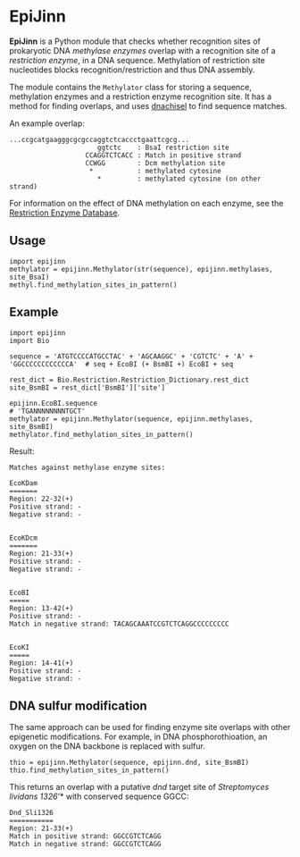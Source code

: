 # EpiJinn

**EpiJinn** is a Python module that checks whether recognition sites of prokaryotic DNA *methylase enzymes* overlap with a recognition site of a *restriction enzyme*, in a DNA sequence. Methylation of restriction site nucleotides blocks recognition/restriction and thus DNA assembly.

The module contains the `Methylator` class for storing a sequence, methylation enzymes and a restriction enzyme recognition site. It has a method for finding overlaps, and uses [dnachisel](https://edinburgh-genome-foundry.github.io/DnaChisel/) to find sequence matches.

An example overlap:

    ...ccgcatgaagggcgcgccaggtctcaccctgaattcgcg...
                          ggtctc    : BsaI restriction site
                       CCAGGTCTCACC : Match in positive strand
                       CCWGG        : Dcm methylation site
                        *           : methylated cytosine
                          *         : methylated cytosine (on other strand)
                      
For information on the effect of DNA methylation on each enzyme, see the [Restriction Enzyme Database](http://rebase.neb.com/rebase/rebms.html).


## Usage

    import epijinn
    methylator = epijinn.Methylator(str(sequence), epijinn.methylases, site_BsaI)
    methyl.find_methylation_sites_in_pattern()


## Example

    import epijinn
    import Bio

    sequence = 'ATGTCCCCATGCCTAC' + 'AGCAAGGC' + 'CGTCTC' + 'A' + 'GGCCCCCCCCCCCCA'  # seq + EcoBI (+ BsmBI +) EcoBI + seq

    rest_dict = Bio.Restriction.Restriction_Dictionary.rest_dict
    site_BsmBI = rest_dict['BsmBI']['site']

    epijinn.EcoBI.sequence
    # 'TGANNNNNNNNTGCT'
    methylator = epijinn.Methylator(sequence, epijinn.methylases, site_BsmBI)
    methylator.find_methylation_sites_in_pattern()

Result:

    Matches against methylase enzyme sites:

    EcoKDam
    =======
    Region: 22-32(+)
    Positive strand: -
    Negative strand: -


    EcoKDcm
    =======
    Region: 21-33(+)
    Positive strand: -
    Negative strand: -


    EcoBI
    =====
    Region: 13-42(+)
    Positive strand: -
    Match in negative strand: TACAGCAAATCCGTCTCAGGCCCCCCCCC


    EcoKI
    =====
    Region: 14-41(+)
    Positive strand: -
    Negative strand: -


## DNA sulfur modification

The same approach can be used for finding enzyme site overlaps with other epigenetic modifications. For example, in DNA phosphorothioation, an oxygen on the DNA backbone is replaced with sulfur.

    thio = epijinn.Methylator(sequence, epijinn.dnd, site_BsmBI)
    thio.find_methylation_sites_in_pattern()

This returns an overlap with a putative *dnd* target site of *Streptomyces lividans 1326*'*  with conserved sequence GGCC:

    Dnd_Sli1326
    ===========
    Region: 21-33(+)
    Match in positive strand: GGCCGTCTCAGG
    Match in negative strand: GGCCGTCTCAGG
